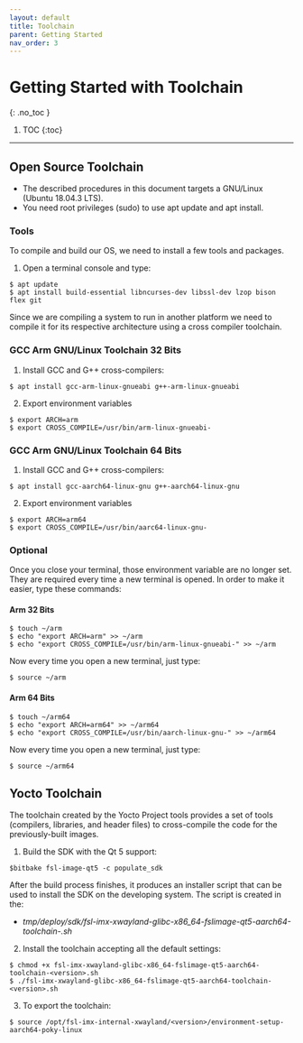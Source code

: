 ```yaml
---
layout: default
title: Toolchain
parent: Getting Started
nav_order: 3
---
```


# Getting Started with Toolchain
{: .no_toc }

1. TOC
{:toc}
---

## Open Source Toolchain

* The described procedures in this document targets a GNU/Linux (Ubuntu 18.04.3 LTS).
* You need root privileges (sudo) to use apt update and apt install.

### Tools

To compile and build our OS, we need to install a few tools and packages.

1. Open a terminal console and type:
```console
$ apt update
$ apt install build-essential libncurses-dev libssl-dev lzop bison flex git
```

Since we are compiling a system to run in another platform we need to compile it
for its respective architecture using a cross compiler toolchain.

### GCC Arm GNU/Linux Toolchain 32 Bits

1. Install GCC and G++ cross-compilers:
```console
$ apt install gcc-arm-linux-gnueabi g++-arm-linux-gnueabi
```

2. Export environment variables
```console
$ export ARCH=arm
$ export CROSS_COMPILE=/usr/bin/arm-linux-gnueabi-
```

### GCC Arm GNU/Linux Toolchain 64 Bits

1. Install GCC and G++ cross-compilers:
```console
$ apt install gcc-aarch64-linux-gnu g++-aarch64-linux-gnu
```

2. Export environment variables
```console
$ export ARCH=arm64
$ export CROSS_COMPILE=/usr/bin/aarc64-linux-gnu-
```


### Optional

Once you close your terminal, those environment variable are no longer set. They
are required every time a new terminal is opened. In order to make it easier,
type these commands:

#### Arm 32 Bits

```console
$ touch ~/arm
$ echo "export ARCH=arm" >> ~/arm
$ echo "export CROSS_COMPILE=/usr/bin/arm-linux-gnueabi-" >> ~/arm
```

Now every time you open a new terminal, just type:

```console
$ source ~/arm
```

#### Arm 64 Bits

```console
$ touch ~/arm64
$ echo "export ARCH=arm64" >> ~/arm64
$ echo "export CROSS_COMPILE=/usr/bin/aarch-linux-gnu-" >> ~/arm64
```

Now every time you open a new terminal, just type:

```console
$ source ~/arm64
```

## Yocto Toolchain

The toolchain created by the Yocto Project tools provides a set of tools
(compilers, libraries, and header files) to cross-compile the code for the
previously-built images.

1. Build the SDK with the Qt 5 support:
```console
$bitbake fsl-image-qt5 -c populate_sdk
```

After the build process finishes, it produces an installer script that can be
used to install the SDK on the developing system. The script is created in the:

* *tmp/deploy/sdk/fsl-imx-xwayland-glibc-x86_64-fslimage-qt5-aarch64-toolchain-<version>.sh*

2. Install the toolchain accepting all the default settings:
```console
$ chmod +x fsl-imx-xwayland-glibc-x86_64-fslimage-qt5-aarch64-toolchain-<version>.sh
$ ./fsl-imx-xwayland-glibc-x86_64-fslimage-qt5-aarch64-toolchain-<version>.sh
```

3. To export the toolchain:
```console
$ source /opt/fsl-imx-internal-xwayland/<version>/environment-setup-aarch64-poky-linux
```



